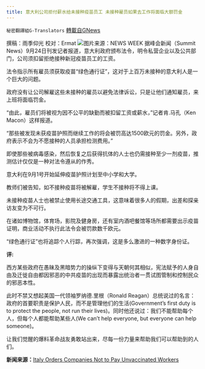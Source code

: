 ```yaml
---
title: 意大利公司拒付薪水给未接种疫苗员工 未接种雇员如果去工作将面临大额罚金
---
```

`秘密翻譯組G-Translators` [轉載自GNews](https://gnews.org/zh-hans/1554673/)

撰稿：雨季仰光
校对：Ermat
![](https://assets.gnews.org/wp-content/uploads/2021/09/unnamed-3.png)图片来源：NEWS WEEK
据峰会新闻（Summit News）9月24日刊发记者报道，意大利政府颁布法令，明令私营企业以及公共部门，公司须扣留拒绝接种新冠疫苗员工的工资。

法令指示所有雇员须获取疫苗“绿色通行证”，这对于上百万未接种的意大利人是一个巨大的问题。

政府没有让公司解雇这些未接种的雇员以避免法律诉讼，只是让他们通知雇员，来上班将面临罚金。

“由此，雇员们将被视为因不公平的缺勤而被扣留工资或薪水，”记者肯.马孔（Ken Macon）这样报道。

“那些被发现未获疫苗护照而继续工作的将会被罚高达1500欧元的罚金。另外，政府表示不会为不愿接种的人员承担检测费用。”

即使那些被病毒感染，然后恢复之后获得抗体的人士也仍需接种至少一剂疫苗，推测估计仅仅是一种对法令遵从的作秀。

意大利在9月1号开始延伸疫苗护照计划至中小学和大学。

教师们被告知，如不接种疫苗将被解雇，学生不接种将不得上课。

未接种疫苗人士也被禁止使用长途交通工具，这意味着很多人的假期，出差和探亲访友变为不可行。

在诸如博物馆，体育场，影院及健身房，还有室内酒吧餐馆等场所都需要出示疫苗证明，商业活动不执行此法令会被罚款数千欧元。

“绿色通行证”也将追踪个人行踪，再次强调，这是多么激进的一种数字身份证。

**评:**

西方某些政府在愚昧及黑暗势力的操纵下变得与天朝何其相似，宪法赋予的人身自由及迁徙自由都因邪恶的中共疫苗的出现而暴露出统治者一贯试图管制和控制民众的邪恶本性。

此时不禁又想起美国一代领袖罗纳德.里根（Ronald Reagan）总统说过的名言：政府的首要职责是保护人民，而不是管理他们的生活(Government’s first duty is to protect the people, not run their lives)。同时他还说过：我们不能帮助每个人，但每个人都能帮助某些人(We can’t help everyone, but everyone can help someone)。

让我们觉醒的爆料革命战友勇敢站出来，尽每一份力量来帮助我们可以帮助到的人们。

**新闻来源：**[Italy Orders Companies Not to Pay Unvaccinated Workers](https://summit.news/2021/09/24/italy-orders-companies-not-to-pay-unvaccinated-workers/)
